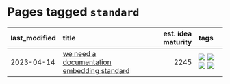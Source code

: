 # Pages tagged `standard`

|last_modified|title|est. idea maturity|tags
|:---|:---|---:|:---|
|2023-04-14|[we need a documentation embedding standard](../doc-embed-standard.md)|2245|[![](https://img.shields.io/badge/tag-accessibility-53417a)](../tags/accessibility.md) [![](https://img.shields.io/badge/tag-documentation-92ab1c)](../tags/documentation.md) [![](https://img.shields.io/badge/tag-standard-12f6d5)](../tags/standard.md) [![](https://img.shields.io/badge/tag-tooling-4aea2)](../tags/tooling.md)|